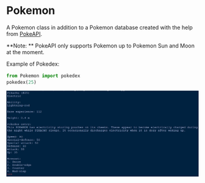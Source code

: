 # Pokemon
A Pokemon class in addition to a Pokemon database created with the help from [PokeAPI](https://pokeapi.co/).

**Note: ** PokeAPI only supports Pokemon up to Pokemon Sun and Moon at the moment. 


Example of Pokedex:

```python
from Pokemon import pokedex
pokedex(25)
```

![Pokedex example](https://github.com/ddmin/pokemon/blob/master/pokedex_screengrab.png)
